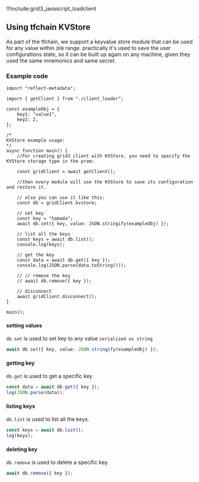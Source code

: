 !!!include:grid3_javascript_loadclient

## Using tfchain KVStore

As part of the tfchain, we support a keyvalue store module that can be used for any value within `2KB` range. practically it's used to save the user configurations state, so it can be built up again on any machine, given they used the same mnemonics and same secret. 

### Example code
```
import "reflect-metadata";

import { getClient } from "./client_loader";

const exampleObj = {
    key1: "value1",
    key2: 2,
};

/*
KVStore example usage:
*/
async function main() {
    //For creating grid3 client with KVStore, you need to specify the KVStore storage type in the pram:

    const gridClient = await getClient();

    //then every module will use the KVStore to save its configuration and restore it.

    // also you can use it like this:
    const db = gridClient.kvstore;

    // set key
    const key = "hamada";
    await db.set({ key, value: JSON.stringify(exampleObj) });

    // list all the keys
    const keys = await db.list();
    console.log(keys);

    // get the key
    const data = await db.get({ key });
    console.log(JSON.parse(data.toString()));

    // // remove the key
    // await db.remove({ key });

    // disconnect
    await gridClient.disconnect();
}

main();
```


#### setting values

`db.set` is used to set key to any value `serialized as string`

```typescript
await db.set({ key, value: JSON.stringify(exampleObj) });
```


#### getting key

`db.get` is used to get a specific key

```typescript
const data = await db.get({ key });
log(JSON.parse(data));
```


#### listing keys

`db.list` is used to list all the keys.

```typescript
const keys = await db.list();
log(keys);
```

#### deleting key

`db.remove` is used to delete a specific key.

```typescript
await db.remove({ key });
```

